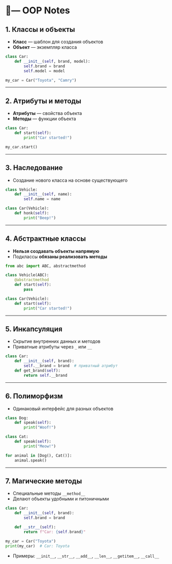 
# 🐍— OOP Notes

## 1. Классы и объекты
- **Класс** — шаблон для создания объектов  
- **Объект** — экземпляр класса  

```python
class Car:
    def __init__(self, brand, model):
        self.brand = brand
        self.model = model

my_car = Car("Toyota", "Camry")
````

---

## 2. Атрибуты и методы

* **Атрибуты** — свойства объекта
* **Методы** — функции объекта

```python
class Car:
    def start(self):
        print("Car started!")

my_car.start()
```

---

## 3. Наследование

* Создание нового класса на основе существующего

```python
class Vehicle:
    def __init__(self, name):
        self.name = name

class Car(Vehicle):
    def honk(self):
        print("Beep!")
```

---

## 4. Абстрактные классы

* **Нельзя создавать объекты напрямую**
* Подклассы **обязаны реализовать методы**

```python
from abc import ABC, abstractmethod

class Vehicle(ABC):
    @abstractmethod
    def start(self):
        pass

class Car(Vehicle):
    def start(self):
        print("Car started!")
```

---

## 5. Инкапсуляция

* Скрытие внутренних данных и методов
* Приватные атрибуты через `_` или `__`

```python
class Car:
    def __init__(self, brand):
        self.__brand = brand  # приватный атрибут
    def get_brand(self):
        return self.__brand
```

---

## 6. Полиморфизм

* Одинаковый интерфейс для разных объектов

```python
class Dog:
    def speak(self):
        print("Woof!")

class Cat:
    def speak(self):
        print("Meow!")

for animal in [Dog(), Cat()]:
    animal.speak()
```

---

## 7. Магические методы

* Специальные методы `__method__`
* Делают объекты удобными и питоничными

```python
class Car:
    def __init__(self, brand):
        self.brand = brand

    def __str__(self):
        return f"Car: {self.brand}"

my_car = Car("Toyota")
print(my_car)  # Car: Toyota
```

* Примеры: `__init__`, `__str__`, `__add__`, `__len__`, `__getitem__`, `__call__`



